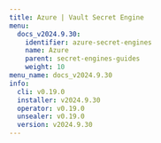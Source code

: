 ```yaml
---
title: Azure | Vault Secret Engine
menu:
  docs_v2024.9.30:
    identifier: azure-secret-engines
    name: Azure
    parent: secret-engines-guides
    weight: 10
menu_name: docs_v2024.9.30
info:
  cli: v0.19.0
  installer: v2024.9.30
  operator: v0.19.0
  unsealer: v0.19.0
  version: v2024.9.30
---
```


